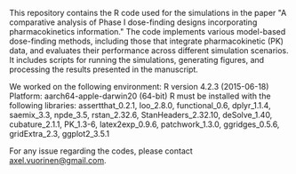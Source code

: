 This repository contains the R code used for the simulations in the paper "A comparative analysis of Phase I dose-finding designs incorporating pharmacokinetics information." The code implements various model-based dose-finding methods, including those that integrate pharmacokinetic (PK) data, and evaluates their performance across different simulation scenarios. It includes scripts for running the simulations, generating figures, and processing the results presented in the manuscript.

We worked on the following environment: R version 4.2.3 (2015-06-18)
Platform: aarch64-apple-darwin20 (64-bit)
R must be installed with the following libraries: assertthat_0.2.1, loo_2.8.0, functional_0.6, dplyr_1.1.4, saemix_3.3, npde_3.5, rstan_2.32.6, StanHeaders_2.32.10, deSolve_1.40, cubature_2.1.1, PK_1.3-6, latex2exp_0.9.6, patchwork_1.3.0, ggridges_0.5.6, gridExtra_2.3, ggplot2_3.5.1

For any issue regarding the codes, please contact axel.vuorinen@gmail.com.
